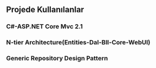 ## Projede Kullanılanlar
### C#-ASP.NET Core Mvc 2.1
### N-tier Architecture(Entities-Dal-Bll-Core-WebUI)
### Generic Repository Design Pattern

